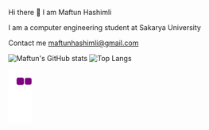 Hi there 👋
I am Maftun Hashimli

I am a computer engineering student at Sakarya University

Contact me
maftunhashimli@gmail.com


![Maftun's GitHub stats](https://github-readme-stats.vercel.app/api?username=MeftunH&show_icons=true&theme=radical)
![Top Langs](https://github-readme-stats.vercel.app/api/top-langs/?username=MeftunH&show_icons=true&theme=radical)

![snake gif](https://github.com/MeftunH/MeftunH/blob/output/github-contribution-grid-snake.gif)

